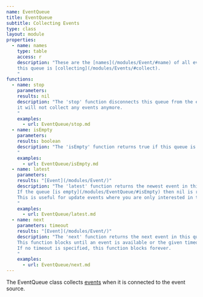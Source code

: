 ```yaml
---
name: EventQueue
title: EventQueue
subtitle: Collecting Events
type: class
layout: module
properties:
  - name: names
    type: table
    access: r
    description: "These are the [names](/modules/Event/#name) of all events
    this queue is [collecting](/modules/Events/#collect).
    "
functions:
  - name: stop
    parameters:
    results: nil
    description: "The 'stop' function disconnects this queue from the event source so that
    it will not collect any events anymore.
    "
    examples:
      - url: EventQueue/stop.md
  - name: isEmpty
    parameters:
    results: boolean
    description: "The 'isEmpty' function returns true if this queue is empty, false otherwise.
    "
    examples:
      - url: EventQueue/isEmpty.md
  - name: latest
    parameters:
    results: "[Event](/modules/Event/)"
    description: "The 'latest' function returns the newest event in this queue and discards all older events.
    If the queue [is empty](/modules/EventQueue/#isEmpty) then nil is returned.
    This is useful for update events where you are only interested in the most recent change.
    "
    examples:
      - url: EventQueue/latest.md
  - name: next
    parameters: timeout
    results: "[Event](/modules/Event/)"
    description: "The 'next' function returns the next event in this queue, if any.
    This function blocks until an event is available or the given timeout (measured in game ticks) is reached.
    If no timeout is specified, this function blocks forever.
    "
    examples:
      - url: EventQueue/next.md
---
```


The <span class="notranslate">EventQueue</span> class collects [events](/modules/Event/) when it is connected to the event source.
